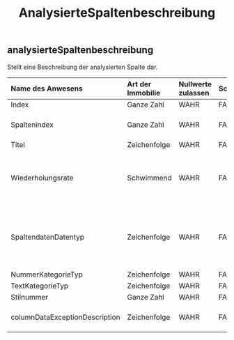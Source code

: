 ﻿---
title: AnalysierteSpaltenbeschreibung
second_title: Aspose.Cells Cloud Documen
type: docs
url: /de/specification/model/analyzedcolumndescription/
description: "Aspose.Cells Cloud-Modellspezifikation: AnalyzedColumnDescription. Müheloses Bearbeiten von Excel und anderen Tabellenkalkulationsdokumenten mit Funktionen wie Öffnen, Generieren, Bearbeiten, Teilen, Zusammenführen, Vergleichen und Konvertieren"
kwords: Excel, Office, Tabellenkalkulation, Cloud REST API, AnalyzedColumnDescription
weight: 50
---
## **analysierteSpaltenbeschreibung**

 Stellt eine Beschreibung der analysierten Spalte dar.

| Name des Anwesens| Art der Immobilie| Nullwerte zulassen| Schreibgeschützt| Standardwert| Beschreibung|
|:- |:- |:- |:- |:- |:- |
| Index| Ganze Zahl| WAHR| FALSCH|| Spaltenindex.|
| Spaltenindex| Ganze Zahl| WAHR| FALSCH|| Der wahre Positionsindexwert der Spalte.|
| Titel| Zeichenfolge| WAHR| FALSCH|||
| Wiederholungsrate| Schwimmend| WAHR| FALSCH|| Kann man eine hohe Wiederholungsrate als Gruppenanzeige betrachten?|
| SpaltendatenDatentyp| Zeichenfolge| WAHR| FALSCH|| Der Spaltentyp wird identifiziert und die Attribute der Spalte werden nach der Datenanalyse bestimmt.|
| NummerKategorieTyp| Zeichenfolge| WAHR| FALSCH|||
| TextKategorieTyp| Zeichenfolge| WAHR| FALSCH|||
| Stilnummer| Ganze Zahl| WAHR| FALSCH|||
| columnDataExceptionDescription| Zeichenfolge| WAHR| FALSCH|| Beschreibung der Spaltendaten-Ausnahme.|

